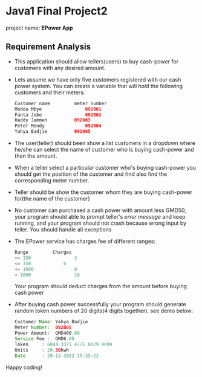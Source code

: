 # Java1 Final Project2

project name: **EPower App**

## Requirement Analysis

* This application should allow tellers(users) to buy cash-power for customers with any desired amount.

* Lets assume we have only five customers registered with our cash power system. You can create a variable that will hold the following customers and their meters:

  ```java
  Customer name			meter number
  Modou Mbye				092001
  Fanta Jobe				092002
  Haddy Jammeh			092003
  Peter Mendy				092004
  Yahya Badjie			092005
  ```

* The user(teller) should been show a list customers in a dropdown where he/she can select the name of customer who is buying cash-power and then the amount.

* When a teller select a particular customer who's buying cash-power you should get the position of the customer and find also find the corresponding meter number.

* Teller should be show the customer whom they are buying cash-power for(the name of the customer)

* No customer can purchased a cash power with amount less GMD50, your program should able to prompt teller's *error message* and keep running, and your program should not crash because wrong input by teller. You should handle all exceptions

* The EPower service has charges fee of different ranges:

  ```java
  Range			Charges
  <= 150				3
  <= 350   			6
  <= 1000				8
  > 1000				10    
  ```

  Your program should deduct charges from the amount before buying cash power

* After buying cash power successfully your program should generate random token numbers of 20 digits(4 digits together). see demo below:

  ```java
  Customer Name: Yahya Badjie
  Meter Number:  092005
  Power Amount:  GMD400.00
  Service Fee :  GMD6.00
  Token		: 6044 3371 4771 8829 9899
  Units		: 20.30kwh
  Date		: 20-12-2022 15:35:22
  ```

  

Happy coding!